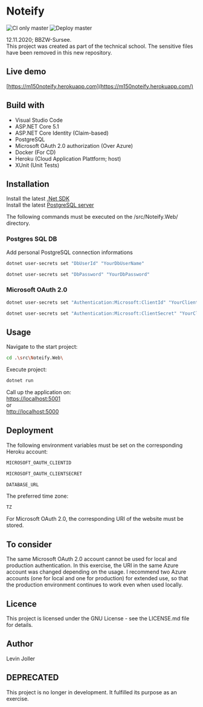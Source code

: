 # Noteify

![CI only master](https://github.com/levinjoller/noteify/workflows/CI%20only/badge.svg)
![Deploy master](https://github.com/levinjoller/noteify/workflows/Deploy/badge.svg)

12.11.2020; BBZW-Sursee.\
This project was created as part of the technical school. The sensitive files have been removed in this new repository.

## Live demo

[https://m150noteify.herokuapp.com](https://m150noteify.herokuapp.com/)

## Build with

- Visual Studio Code
- ASP.NET Core 5.1
- ASP.NET Core Identity (Claim-based)
- PostgreSQL
- Microsoft OAuth 2.0 authorization (Over Azure)
- Docker (For CD)
- Heroku (Cloud Application Plattform; host)
- XUnit (Unit Tests)

## Installation

Install the latest [.Net SDK](https://dotnet.microsoft.com/download)\
Install the latest [PostgreSQL server](https://www.postgresql.org/download/)

The following commands must be executed on the /src/Noteify.Web/ directory.

### Postgres SQL DB

Add personal PostgreSQL connection informations

```sh
dotnet user-secrets set "DbUserId" "YourDbUserName"
```

```sh
dotnet user-secrets set "DbPassword" "YourDbPassword"
```

### Microsoft OAuth 2.0

```sh
dotnet user-secrets set "Authentication:Microsoft:ClientId" "YourClient-ID"
```

```sh
dotnet user-secrets set "Authentication:Microsoft:ClientSecret" "YourClient-Secret"
```

## Usage

Navigate to the start project:

```sh
cd .\src\Noteify.Web\
```

Execute project:

```sh
dotnet run
```

Call up the application on:\
[https://localhost:5001](https://localhost:5001)\
or\
[http://localhost:5000](http://localhost:5000)

## Deployment

The following environment variables must be set on the corresponding Heroku account:

```sh
MICROSOFT_OAUTH_CLIENTID
```

```sh
MICROSOFT_OAUTH_CLIENTSECRET
```

```sh
DATABASE_URL
```

The preferred time zone:

```sh
TZ
```

For Microsoft OAuth 2.0, the corresponding URI of the website must be stored.

## To consider

The same Microsoft OAuth 2.0 account cannot be used for local and production authentication. In this exercise, the URI in the same Azure account was changed depending on the usage. I recommend two Azure accounts (one for local and one for production) for extended use, so that the production environment continues to work even when used locally.

## Licence

This project is licensed under the GNU License - see the LICENSE.md file for details.

## Author

Levin Joller

## DEPRECATED
This project is no longer in development.
It fulfilled its purpose as an exercise.

